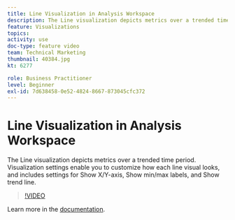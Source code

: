 ```yaml
---
title: Line Visualization in Analysis Workspace
description: The Line visualization depicts metrics over a trended time period. Visualization settings enable you to customize how each line visual looks, and includes settings for Show X/Y-axis, Show min/max labels, and Show trend line.
feature: Visualizations
topics: 
activity: use
doc-type: feature video
team: Technical Marketing
thumbnail: 40384.jpg
kt: 6277

role: Business Practitioner
level: Beginner
exl-id: 7d638458-0e52-4824-8667-873045cfc372
---
```

# Line Visualization in Analysis Workspace

The Line visualization depicts metrics over a trended time period. Visualization settings enable you to customize how each line visual looks, and includes settings for Show X/Y-axis, Show min/max labels, and Show trend line.

>[!VIDEO](https://video.tv.adobe.com/v/40384/?quality=12&learn=on)

Learn more in the [documentation](https://docs.adobe.com/content/help/en/analytics/analyze/analysis-workspace/visualizations/line.html).
